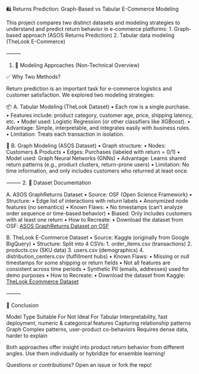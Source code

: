 🛍️ Returns Prediction: Graph-Based vs Tabular E-Commerce Modeling

This project compares two distinct datasets and modeling strategies to understand and predict return behavior in e-commerce platforms:
	1.	Graph-based approach (ASOS Returns Prediction)
	2.	Tabular data modeling (TheLook E-Commerce)

⸻

1. 🧠 Modeling Approaches (Non-Technical Overview)

✅ Why Two Methods?

Return prediction is an important task for e-commerce logistics and customer satisfaction. We explored two modeling strategies:

📦 A. Tabular Modeling (TheLook Dataset)
	•	Each row is a single purchase.
	•	Features include: product category, customer age, price, shipping latency, etc.
	•	Model used: Logistic Regression (or other classifiers like XGBoost).
	•	Advantage: Simple, interpretable, and integrates easily with business rules.
	•	Limitation: Treats each transaction in isolation.

🧩 B. Graph Modeling (ASOS Dataset)
	•	Graph structure:
	•	Nodes: Customers & Products
	•	Edges: Purchases (labeled with return = 0/1)
	•	Model used: Graph Neural Networks (GNNs)
	•	Advantage: Learns shared return patterns (e.g., product clusters, return-prone users)
	•	Limitation: No time information, and only includes customers who returned at least once.

⸻
2. 📁 Dataset Documentation

A. ASOS GraphReturns Dataset
	•	Source: OSF (Open Science Framework)
	•	Structure:
	•	Edge list of interactions with return labels
	•	Anonymized node features (no semantics)
	•	Known Flaws:
	•	No timestamps (can’t analyze order sequence or time-based behavior)
	•	Biased: Only includes customers with at least one return
	•	How to Recreate:
	•	Download the dataset from OSF: [ASOS GraphReturns Dataset on OSF](https://osf.io/c793h/)

B. TheLook E-Commerce Dataset
	•	Source: Kaggle (originally from Google BigQuery)
	•	Structure: Split into 4 CSVs:
	1.	order_items.csv (transactions)
	2.	products.csv (SKU data)
	3.	users.csv (demographics)
	4.	distribution_centers.csv (fulfillment hubs)
	•	Known Flaws:
	•	Missing or null timestamps for some shipping or return fields
	•	Not all features are consistent across time periods
	•	Synthetic PII (emails, addresses) used for demo purposes
	•	How to Recreate:
	•	Download the dataset from Kaggle: [TheLook Ecommerce Dataset](https://www.kaggle.com/code/aniqohhanahaura/thelook-dataset)

⸻

📌 Conclusion

Model Type	Suitable For	Not Ideal For
Tabular	Interpretability, fast deployment, numeric & categorical features	Capturing relationship patterns
Graph	Complex patterns, user-product co-behaviors	Requires dense data, harder to explain

Both approaches offer insight into product return behavior from different angles. Use them individually or hybridize for ensemble learning!

Questions or contributions? Open an issue or fork the repo!